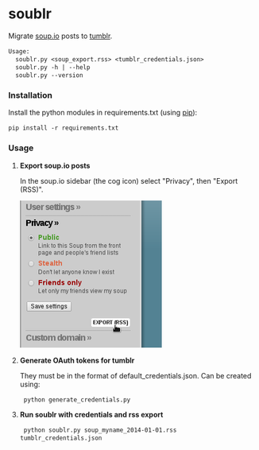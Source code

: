 # soublr

Migrate [soup.io][1] posts to [tumblr][2].

    Usage:
      soublr.py <soup_export.rss> <tumblr_credentials.json>
      soublr.py -h | --help
      soublr.py --version

### Installation
Install the python modules in requirements.txt (using [pip][3]):

    pip install -r requirements.txt

### Usage
1. **Export soup.io posts**

    In the soup.io sidebar (the cog icon) select "Privacy", then "Export (RSS)".
    
    ![Soup.io export](soup_export.png)

2. **Generate OAuth tokens for tumblr**

    They must be in the format of default_credentials.json.
    Can be created using:

        python generate_credentials.py

3. **Run soublr with credentials and rss export**

        python soublr.py soup_myname_2014-01-01.rss tumblr_credentials.json


  [1]: http://www.soup.io
  [2]: http://www.tumblr.com
  [3]: http://www.pip-installer.org/en/latest/installing.html
